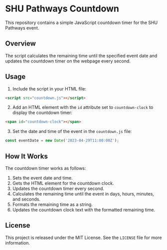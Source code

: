 # SHU Pathways Countdown

This repository contains a simple JavaScript countdown timer for the SHU Pathways event.

## Overview

The script calculates the remaining time until the specified event date and updates the countdown timer on the webpage every second.

## Usage

1. Include the script in your HTML file:
```html
<script src="countdown.js"></script>
```

2. Add an HTML element with the `id` attribute set to `countdown-clock` to display the countdown timer:
```html
<span id="countdown-clock"></span>
```

3. Set the date and time of the event in the `countdown.js` file:
```javascript
const eventDate = new Date('2023-04-29T11:00:00Z');
```

## How It Works

The countdown timer works as follows:

1. Sets the event date and time.
2. Gets the HTML element for the countdown clock.
3. Updates the countdown timer every second.
4. Calculates the remaining time until the event in days, hours, minutes, and seconds.
5. Formats the remaining time as a string.
6. Updates the countdown clock text with the formatted remaining time.

## License

This project is released under the MIT License. See the `LICENSE` file for more information.
